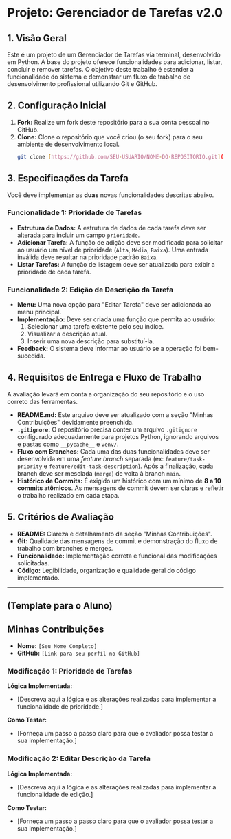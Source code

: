 ﻿# Projeto: Gerenciador de Tarefas v2.0

## 1. Visão Geral

Este é um projeto de um Gerenciador de Tarefas via terminal, desenvolvido em Python. A base do projeto oferece funcionalidades para adicionar, listar, concluir e remover tarefas. O objetivo deste trabalho é estender a funcionalidade do sistema e demonstrar um fluxo de trabalho de desenvolvimento profissional utilizando Git e GitHub.

## 2. Configuração Inicial

1.  **Fork:** Realize um fork deste repositório para a sua conta pessoal no GitHub.
2.  **Clone:** Clone o repositório que você criou (o seu fork) para o seu ambiente de desenvolvimento local.
    ```bash
    git clone [https://github.com/SEU-USUARIO/NOME-DO-REPOSITORIO.git](https://github.com/SEU-USUARIO/NOME-DO-REPOSITORIO.git)
    ```

## 3. Especificações da Tarefa

Você deve implementar as **duas** novas funcionalidades descritas abaixo.

### Funcionalidade 1: Prioridade de Tarefas

* **Estrutura de Dados:** A estrutura de dados de cada tarefa deve ser alterada para incluir um campo `prioridade`.
* **Adicionar Tarefa:** A função de adição deve ser modificada para solicitar ao usuário um nível de prioridade (`Alta`, `Média`, `Baixa`). Uma entrada inválida deve resultar na prioridade padrão `Baixa`.
* **Listar Tarefas:** A função de listagem deve ser atualizada para exibir a prioridade de cada tarefa.

### Funcionalidade 2: Edição de Descrição da Tarefa

* **Menu:** Uma nova opção para "Editar Tarefa" deve ser adicionada ao menu principal.
* **Implementação:** Deve ser criada uma função que permita ao usuário:
    1.  Selecionar uma tarefa existente pelo seu índice.
    2.  Visualizar a descrição atual.
    3.  Inserir uma nova descrição para substituí-la.
* **Feedback:** O sistema deve informar ao usuário se a operação foi bem-sucedida.

## 4. Requisitos de Entrega e Fluxo de Trabalho

A avaliação levará em conta a organização do seu repositório e o uso correto das ferramentas.

* **README.md:** Este arquivo deve ser atualizado com a seção "Minhas Contribuições" devidamente preenchida.
* **`.gitignore`:** O repositório precisa conter um arquivo `.gitignore` configurado adequadamente para projetos Python, ignorando arquivos e pastas como `__pycache__` e `venv/`.
* **Fluxo com Branches:** Cada uma das duas funcionalidades deve ser desenvolvida em uma *feature branch* separada (ex: `feature/task-priority` e `feature/edit-task-description`). Após a finalização, cada branch deve ser mesclada (`merge`) de volta à branch `main`.
* **Histórico de Commits:** É exigido um histórico com um mínimo de **8 a 10 commits atômicos**. As mensagens de commit devem ser claras e refletir o trabalho realizado em cada etapa.

## 5. Critérios de Avaliação

* **README:** Clareza e detalhamento da seção "Minhas Contribuições".
* **Git:** Qualidade das mensagens de commit e demonstração do fluxo de trabalho com branches e merges.
* **Funcionalidade:** Implementação correta e funcional das modificações solicitadas.
* **Código:** Legibilidade, organização e qualidade geral do código implementado.

---

## (Template para o Aluno)

## Minhas Contribuições

* **Nome:** `[Seu Nome Completo]`
* **GitHub:** `[Link para seu perfil no GitHub]`

### Modificação 1: Prioridade de Tarefas

**Lógica Implementada:**
* [Descreva aqui a lógica e as alterações realizadas para implementar a funcionalidade de prioridade.]

**Como Testar:**
* [Forneça um passo a passo claro para que o avaliador possa testar a sua implementação.]

### Modificação 2: Editar Descrição da Tarefa

**Lógica Implementada:**
* [Descreva aqui a lógica e as alterações realizadas para implementar a funcionalidade de edição.]

**Como Testar:**
* [Forneça um passo a passo claro para que o avaliador possa testar a sua implementação.]
